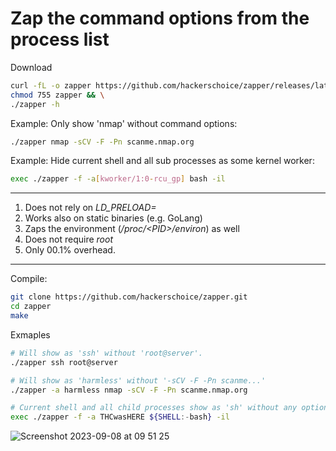 # Zap the command options from the process list

Download
```sh
curl -fL -o zapper https://github.com/hackerschoice/zapper/releases/latest/download/zapper-linux-x86_64 && \
chmod 755 zapper && \
./zapper -h
```

Example: Only show 'nmap' without command options:
```sh
./zapper nmap -sCV -F -Pn scanme.nmap.org
```

Example: Hide current shell and all sub processes as some kernel worker:
```sh
exec ./zapper -f -a[kworker/1:0-rcu_gp] bash -il
```

---
1. Does not rely on *LD_PRELOAD=*
2. Works also on static binaries (e.g. GoLang)
3. Zaps the environment (*/proc/&lt;PID&gt;/environ*) as well
4. Does not require *root*
5. Only 00.1% overhead.

---
Compile:
```sh
git clone https://github.com/hackerschoice/zapper.git
cd zapper
make
```

Exmaples
```sh
# Will show as 'ssh' without 'root@server'.
./zapper ssh root@server
```

```sh
# Will show as 'harmless' without '-sCV -F -Pn scanme...'
./zapper -a harmless nmap -sCV -F -Pn scanme.nmap.org
```

```sh
# Current shell and all child processes show as 'sh' without any options.
exec ./zapper -f -a THCwasHERE ${SHELL:-bash} -il
```

![Screenshot 2023-09-08 at 09 51 25](https://github.com/hackerschoice/zapper/assets/5938498/a8c8ceaa-456e-49d5-8dd9-fa09c6ff0060)


